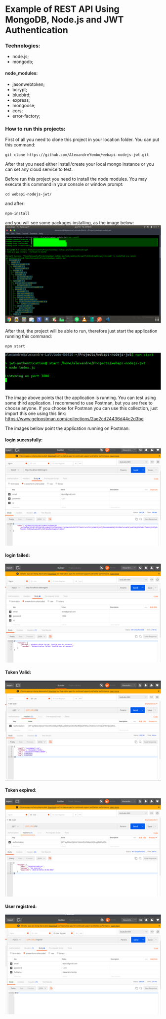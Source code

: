 # Example of REST API Using MongoDB, Node.js and JWT Authentication

### Technologies:
- node.js;
- mongodb;

#### node_modules:
- jasonwebtoken;
- bcrypt;
- bluebird;
- express;
- mongoose;
- cors;
- error-factory;

### How to run this projects:
First of all you need to clone this project in your location folder. You can put this command:

`git clone https://github.com/AlexandreYembo/webapi-nodejs-jwt.git`





After that you need either install/create your local mongo instance or you can set any cloud service to test.

Before run this project you need to install the node modules. You may execute this command in your console or window prompt:

`cd webapi-nodejs-jwt/ `

and after:

`npm-install`

and you will see some packages installing, as the image below:
![Alt text](https://github.com/AlexandreYembo/webapi-nodejs-jwt/blob/master/images/npm-install.png "Installing Node Modules")

After that, the project will be able to run, therefore just start the application running this command:

`npm start`

![Alt text](https://github.com/AlexandreYembo/webapi-nodejs-jwt/blob/master/images/project-running.png "Project running")


The image above points that the application is running. You can test using some third application. I recommend to use Postman, but you are free to choose anyone. If you choose for Postman you can use this collection, just import this one using this link: https://www.getpostman.com/collections/2ae2cd24436d44c2d3be

The images bellow point the application running on Postman:

#### login sucessfully:
![Alt text](https://github.com/AlexandreYembo/webapi-nodejs-jwt/blob/master/images/PostmanSignIn-Sucess.png "Login sucessfully")

#### login failed:
![Alt text](https://github.com/AlexandreYembo/webapi-nodejs-jwt/blob/master/images/User%20invalid.png "Login failed")

#### Token Valid:
![Alt text](https://github.com/AlexandreYembo/webapi-nodejs-jwt/blob/master/images/Valid%20Token.png "Token valid")

#### Token expired:
![Alt text](https://github.com/AlexandreYembo/webapi-nodejs-jwt/blob/master/images/expired-token.png "Token expired")


#### User registred:
![Alt text](https://github.com/AlexandreYembo/webapi-nodejs-jwt/blob/master/images/User%20registred.png "User registred")



